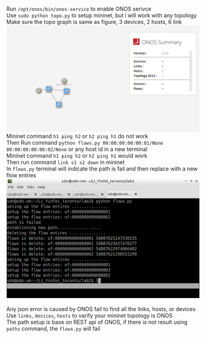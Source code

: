 Run `/opt/onos/bin/onos-service` to enable ONOS serivce <br>
Use `sudo python topo.py` to setup mininet, but i will work with any topology <br>
Make sure the topo graph is same as figure, 3 devices, 2 hosts, 6 link<br>
![topology gui](topo.png "topology gui")
Mininet command `h1 ping h2` or `h2 ping h1` do not work<br>
Then Run command `python flows.py 00:00:00:00:00:01/None 00:00:00:00:00:02/None` or any host id in a new terminal<br> 
Mininet command `h1 ping h2` or `h2 ping h1` would work<br>
Then run command `link s1 s2 down` in mininet<br>
In `flows.py` terminal will indicate the path is fail and then replace with a new flow entries
![terminal result](output.png "terminal result")
<br>
<br>
Any json error is caused by ONOS fail to find all the links, hosts, or devices <br>
Use `links`, `devices`, `hosts` to varify your mininet topology is ONOS<br>
The path setup is base on REST api of ONOS, if there is not result using `paths` command, the `flows.py` will fail

